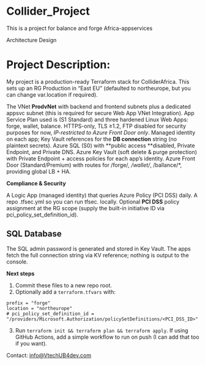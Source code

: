 # Collider_Project

This is a project for balance and forge Africa-appservices

Architecture Design

# Project Description:

My project is a production-ready Terraform stack for ColliderAfrica. This sets up an RG Production in “East EU” (defaulted to northeurope, but you can change var.location if required).

The VNet **ProdvNet** with backend and frontend subnets plus a dedicated appsvc subnet (this is required for secure Web App VNet Integration). App Service Plan used is (S1 Standard) and three hardened Linux Web Apps: forge, wallet, balance. HTTPS-only, TLS ≥1.2, FTP disabled for security purposes for now, *IP-restricted to Azure Front Door only*. Managed identity on each app; Key Vault references for the **DB connection** string (no plaintext secrets). Azure SQL (S0) with **public access **disabled, Private Endpoint, and Private DNS. Azure Key Vault (soft delete & purge protection) with Private Endpoint + access policies for each app’s identity. Azure Front Door (Standard/Premium) with routes for /forge/*, /wallet/*, /ballance/*, providing global LB + HA.

**Compliance & Security**

A Logic App (managed identity) that queries Azure Policy (PCI DSS) daily. A repo .tfsec.yml so you can run tfsec. locally. Optional **PCI DSS** policy assignment at the RG scope (supply the built-in initiative ID via pci_policy_set_definition_id).

## SQL Database

The SQL admin password is generated and stored in Key Vault. The apps fetch the full connection string via KV reference; nothing is output to the console.


**Next steps**
1. Commit these files to a new repo root.
2. Optionally add a `terraform.tfvars` with:
```hcl
prefix = "forge"
location = "northeurope"
# pci_policy_set_definition_id = "/providers/Microsoft.Authorization/policySetDefinitions/<PCI_DSS_ID>"
```
3. Run `terraform init && terraform plan && terraform apply`. If using GitHub Actions, add a simple workflow to run on push (I can add that too if you want).


Contact: info@VtechUB4dev.com
